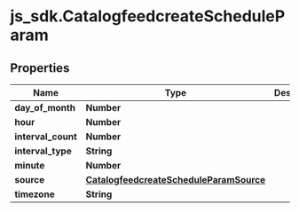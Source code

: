 # js_sdk.CatalogfeedcreateScheduleParam

## Properties
Name | Type | Description | Notes
------------ | ------------- | ------------- | -------------
**day_of_month** | **Number** |  | [optional] 
**hour** | **Number** |  | [optional] 
**interval_count** | **Number** |  | [optional] 
**interval_type** | **String** |  | [optional] 
**minute** | **Number** |  | [optional] 
**source** | [**CatalogfeedcreateScheduleParamSource**](CatalogfeedcreateScheduleParamSource.md) |  | [optional] 
**timezone** | **String** |  | [optional] 
